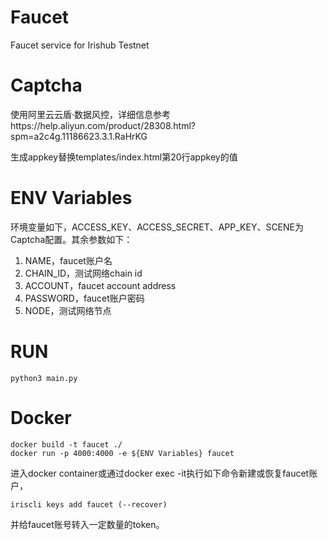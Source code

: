# Faucet
Faucet service for Irishub Testnet


# Captcha
使用阿里云云盾·数据风控，详细信息参考https://help.aliyun.com/product/28308.html?spm=a2c4g.11186623.3.1.RaHrKG

生成appkey替换templates/index.html第20行appkey的值

# ENV Variables

环境变量如下，ACCESS_KEY、ACCESS_SECRET、APP_KEY、SCENE为Captcha配置。其余参数如下：
1. NAME，faucet账户名
2. CHAIN_ID，测试网络chain id
3. ACCOUNT，faucet account address
4. PASSWORD，faucet账户密码
5. NODE，测试网络节点

# RUN
```
python3 main.py
```

# Docker
```
docker build -t faucet ./
docker run -p 4000:4000 -e ${ENV Variables} faucet
```
进入docker container或通过docker exec -it执行如下命令新建或恢复faucet账户，
```
iriscli keys add faucet (--recover)
```
并给faucet账号转入一定数量的token。



